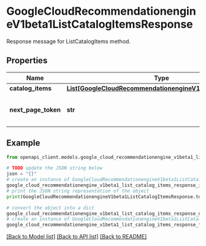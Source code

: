 # GoogleCloudRecommendationengineV1beta1ListCatalogItemsResponse

Response message for ListCatalogItems method.

## Properties

Name | Type | Description | Notes
------------ | ------------- | ------------- | -------------
**catalog_items** | [**List[GoogleCloudRecommendationengineV1beta1CatalogItem]**](GoogleCloudRecommendationengineV1beta1CatalogItem.md) | The catalog items. | [optional] 
**next_page_token** | **str** | If empty, the list is complete. If nonempty, the token to pass to the next request&#39;s ListCatalogItemRequest.page_token. | [optional] 

## Example

```python
from openapi_client.models.google_cloud_recommendationengine_v1beta1_list_catalog_items_response import GoogleCloudRecommendationengineV1beta1ListCatalogItemsResponse

# TODO update the JSON string below
json = "{}"
# create an instance of GoogleCloudRecommendationengineV1beta1ListCatalogItemsResponse from a JSON string
google_cloud_recommendationengine_v1beta1_list_catalog_items_response_instance = GoogleCloudRecommendationengineV1beta1ListCatalogItemsResponse.from_json(json)
# print the JSON string representation of the object
print(GoogleCloudRecommendationengineV1beta1ListCatalogItemsResponse.to_json())

# convert the object into a dict
google_cloud_recommendationengine_v1beta1_list_catalog_items_response_dict = google_cloud_recommendationengine_v1beta1_list_catalog_items_response_instance.to_dict()
# create an instance of GoogleCloudRecommendationengineV1beta1ListCatalogItemsResponse from a dict
google_cloud_recommendationengine_v1beta1_list_catalog_items_response_from_dict = GoogleCloudRecommendationengineV1beta1ListCatalogItemsResponse.from_dict(google_cloud_recommendationengine_v1beta1_list_catalog_items_response_dict)
```
[[Back to Model list]](../README.md#documentation-for-models) [[Back to API list]](../README.md#documentation-for-api-endpoints) [[Back to README]](../README.md)


